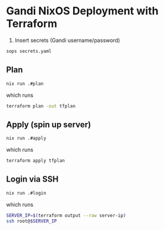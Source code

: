# Gandi NixOS Deployment with Terraform

1. Insert secrets (Gandi username/password)

``` sh
sops secrets.yaml
```

## Plan

``` sh
nix run .#plan
```

which runs

``` sh
terraform plan -out tfplan
```



## Apply (spin up server)

``` sh
nix run .#apply
```

which runs

``` sh
terraform apply tfplan
```

## Login via SSH

``` sh
nix run .#login
```

which runs

``` sh
SERVER_IP=$(terraform output --raw server-ip)
ssh root@$SERVER_IP
```

